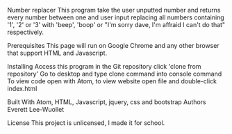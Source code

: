 Number replacer
This program take the user unputted number and returns every number between one and user input replacing all numbers containing '1', '2' or '3' with 'beep', 'boop' or "I'm sorry dave, I'm affraid I can't do that" respectively.

Prerequisites
This page will run on Google Chrome and any other browser that support HTML and Javascript.

Installing
Access this program in the Git repository click 'clone from repository' Go to desktop and type clone command into console command To view code open with Atom, to view website open file and double-click index.html

Built With
Atom, HTML, Javascript, jquery, css and bootstrap
Authors
Everett Lee-Wuollet

License
This project is unlicensed, I made it for school.
